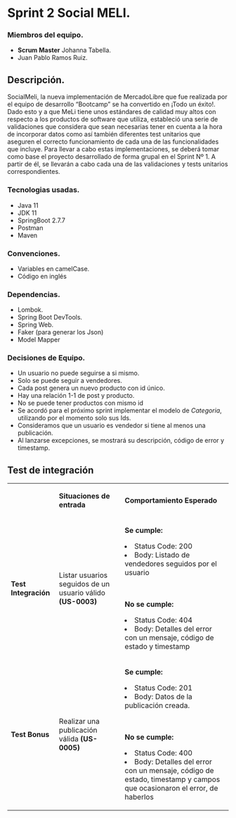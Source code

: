 
# Sprint 2 Social MELI.

### Miembros del equipo.

- **Scrum Master** Johanna Tabella.
- Juan Pablo Ramos Ruiz.

## Descripción.

SocialMeli, la nueva implementación de MercadoLibre que fue realizada por el equipo de desarrollo “Bootcamp” se ha convertido en ¡Todo un éxito!. Dado esto y a que MeLi tiene unos estándares de calidad muy altos con respecto a los productos de software que utiliza, estableció una serie de validaciones que considera que sean necesarias tener en cuenta a la hora de incorporar datos como así también diferentes test unitarios que aseguren el correcto funcionamiento de cada una de las funcionalidades que incluye. Para llevar a cabo estas implementaciones, se deberá tomar como base el proyecto desarrollado de forma grupal en el Sprint Nº 1. A partir de él, se llevarán a cabo cada una de las validaciones y tests unitarios correspondientes.


### Tecnologias usadas.
- Java 11
- JDK 11
- SpringBoot 2.7.7
- Postman
- Maven

### Convenciones.

- Variables en camelCase.
- Código en inglés

### Dependencias.

- Lombok.
- Spring Boot DevTools.
- Spring Web.
- Faker (para generar los Json)
- Model Mapper

### Decisiones de Equipo.

- Un usuario no puede seguirse a si mismo.
- Solo se puede seguir a vendedores.
- Cada post genera un nuevo producto con id único.
- Hay una relación 1-1 de post y producto.
- No se puede tener productos con mismo id
- Se acordó para el próximo sprint implementar el modelo de _Categoria_, utilizando por el momento solo sus Ids.
- Consideramos que un usuario es vendedor si tiene al menos una publicación.
- Al lanzarse excepciones, se mostrará su descripción, código de error y timestamp.

## Test de integración

<table>
<tbody>
<tr style="height: 33px;">
<td style="height: 33px;">&nbsp;</td>
<td style="height: 33px;">
<p><strong>Situaciones de entrada</strong></p>
</td>
<td style="height: 33px;">
<p><strong>Comportamiento Esperado</strong></p>
</td>
</tr>
<tr style="height: 143px;">
<td style="height: 143px;">
<p><strong>Test Integración</strong></p>
<td style="height: 143px;">
<p><span style="font-weight: 400;">Listar usuarios seguidos de un usuario válido </span><strong>(US-0003)</strong></p>
</td>
<td style="height: 143px;">
<p><strong>Se cumple:</strong></p>
<p><span style="font-weight: 400;">
<li>Status Code: 200</li>
<li>Body: Listado de vendedores seguidos por el usuario</li>
</span></p>
<br/>
<p><strong>No se cumple:</strong></p>
<li>Status Code: 404</li>
<li>Body: Detalles del error con un mensaje, código de estado y timestamp</li>
<p><span style="font-weight: 400;">
</span></p>
</td>
</tr>
<tr style="height: 143px;">
<td style="height: 143px;">
<p><strong>Test Bonus</strong></p>
<td style="height: 143px;">
<p><span style="font-weight: 400;">Realizar una publicación válida </span><strong>(US-0005)</strong></p>
</td>
<td style="height: 143px;">
<p><strong>Se cumple:</strong></p>
<p><span style="font-weight: 400;">
<li>Status Code: 201</li>
<li>Body: Datos de la publicación creada.</li>
</span></p>
<br/>
<p><strong>No se cumple:</strong></p>
<li>Status Code: 400</li>
<li>Body: Detalles del error con un mensaje, código de estado, timestamp y campos que ocasionaron el error, de haberlos</li>
<p><span style="font-weight: 400;">
</span></p>
</td>
</tr>
</tbody>
</table>
